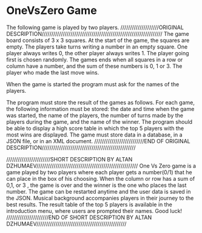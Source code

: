 # OneVsZero Game

The following game is played by two players.
////////////////////ORIGINAL DESCRIPTION///////////////////////////////////////////////////////////////
The game board consists of 3 x 3 squares. 
At the start of the game, the squares are empty.
The players take turns writing a number in an empty square.
One player always writes 0, the other player always writes 1.
The player going first is chosen randomly.
The games ends when all squares in a row or column have a number, and the sum of these numbers is 0, 1 or 3. The player who made the last move wins.

When the game is started the program must ask for the names of the players.

The program must store the result of the games as follows.
For each game, the following information must be stored: the date and time when the game was started, the name of the players,
the number of turns made by the players during the game, and the name of the winner.
The program should be able to display a high score table in which the top 5 players with the most wins are displayed.
The game must store data in a database, in a JSON file, or in an XML document.
//////////////////////////END OF ORIGINAL DESCRIPTION/////////////////////////////////////////////////

///////////////////////SHORT DESCRIPTION BY ALTAN DZHUMAEV/////////////////////////////////////////////////////
One Vs Zero game is a game played by two players where each player gets a number(0/1) that he can place in the box of his choosing.
When the column or row has a sum of 0,1, or 3 , the game is over and the winner is the one who places the last number.
The game can be restarted anytime and the user data is saved in the JSON. Musical background accompanies players
in their journey to the best results. The result table of the top 5 players is available in the introduction menu,
where users are prompted their names. Good luck!
//////////////////////END OF SHORT DESCRIPTION BY ALTAN DZHUMAEV///////////////////////////////////////////////